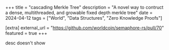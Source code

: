+++
title = "cascading Merkle Tree"
description = "A novel way to contruct a dense, multithreaded, and growable fixed depth merkle tree"
date = 2024-04-12
tags = ["World", "Data Structures", "Zero Knowledge Proofs"]

[extra]
external_url = "https://github.com/worldcoin/semaphore-rs/pull/70"
featured = true
+++

desc doesn't show
